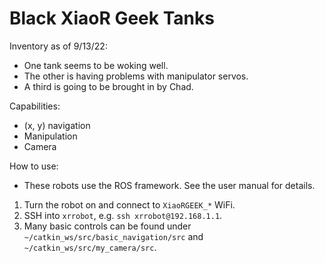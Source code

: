 # Black XiaoR Geek Tanks
Inventory as of 9/13/22:
- One tank seems to be woking well.
- The other is having problems with manipulator servos.
- A third is going to be brought in by Chad.

Capabilities:
- (x, y) navigation
- Manipulation
- Camera

How to use:
- These robots use the ROS framework. See the user manual for details.
1. Turn the robot on and connect to `XiaoRGEEK_*` WiFi.
2. SSH into `xrrobot`, e.g. `ssh xrrobot@192.168.1.1`.
3. Many basic controls can be found under `~/catkin_ws/src/basic_navigation/src` and `~/catkin_ws/src/my_camera/src`.
